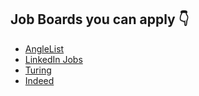 ## Job Boards you can apply 👇
- [AngleList](https://angel.co/role/r/ios-engineer)  
- [LinkedIn Jobs](https://www.linkedin.com/jobs/search/?currentJobId=3276737498&f_E=2%2C3%2C4&f_WT=2&keywords=ios%20developer&refresh=true&sortBy=R)
- [Turing](https://www.turing.com/jobs/remote-ios-jobs)
- [Indeed](https://www.indeed.com/jobs?q=ios+developer&l=&vjk=56a88540be3d09d9)